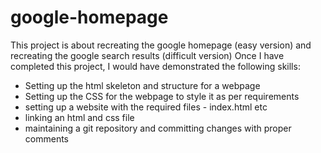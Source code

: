 # google-homepage

This project is about recreating the google homepage (easy version) and recreating the google search results (difficult version)
Once I have completed this project, I would have demonstrated the following skills:
- Setting up the html skeleton and structure for a webpage
- Setting up the CSS for the webpage to style it as per requirements
- setting up a website with the required files - index.html etc
- linking an html and css file
- maintaining a git repository and committing changes with proper comments